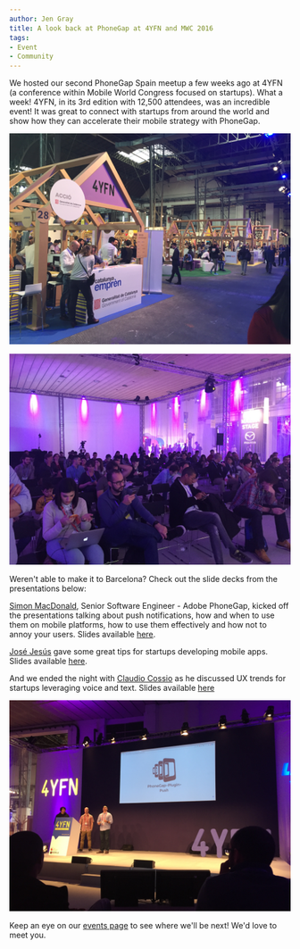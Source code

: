```yaml
---
author: Jen Gray
title: A look back at PhoneGap at 4YFN and MWC 2016
tags:
- Event
- Community
---
```


We hosted our second PhoneGap Spain meetup a few weeks ago at 4YFN (a conference within Mobile World Congress focused on startups). What a week! 4YFN, in its 3rd edition with 12,500 attendees, was an incredible event! It was great to connect with startups from around the world and show how they can accelerate their mobile strategy with PhoneGap. 

![4YFN-venue](/uploads/blog/2016-03/4yfn-1.jpg)

![4YFN-audience](/uploads/blog/2016-03/4yfn-2.jpg)

Weren't able to make it to Barcelona? Check out the slide decks from the presentations below:

[Simon MacDonald](https://twitter.com/macdonst), Senior Software Engineer - Adobe PhoneGap, kicked off the presentations talking about push notifications, how and when to use them on mobile platforms, how to use them effectively and how not to annoy your users. Slides available [here](http://slides.com/simonmacdonald/push#/).

[José Jesús](https://twitter.com/JoseJ_PR) gave some great tips for startups developing mobile apps. Slides available [here]().

And we ended the night with [Claudio Cossio](https://twitter.com/ccossio) as he discussed UX trends for startups leveraging voice and text. Slides available [here](http://www.slideshare.net/ccossio/ux-trends-for-startups-leveraging-voice-text-phonegap-meetup-4yfn-mwc)

![4YFN-presenters](/uploads/blog/2016-03/4yfn-3.jpg)

Keep an eye on our [events page](http://phonegap.com/event/) to see where we'll be next! We'd love to meet you.
